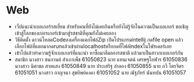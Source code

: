 # Web
  - เว็ปแนะนำเบอเกอร์รสเยี่ยม สำหรับคนที่ยังไม่เคยกินหรือยังไม่รู้จักในความเป็นเบอเกอร์ ขอเชิญเข้าสู่โลกของเบอรเกอร์เข้ามาสู่รสชาติที่คุณยังไม่เคยลอง
  - วิธีติดตั้ง ดาวน์โหลดCodeลงเครื่องแตกไฟล์Zip เปิดโปรแกรมintellij กดfile open แล้วเลือกไฟล์ที่แตกมากดrunแล้วเข้าผ่านlocalhostหรือกดที่ไฟล์indexในโฟรเดอร์เลย
  - เข้าไปแล้วทำความรู้จักเบอเกอร์ที่แนะนำ หาซื้อมาลิ่มลองรสชาติ แล้วมาเป็นสาวกเบอเกอร์กัน
  - สมาชิก
    นางสาว ชนกานต์ สำเภาเพ็ช 61050823
    นาย แทนเจตน์ เศรษฐโอฬาร 61050836
    นางสาว นิศาชล สายแสง 61050849
    นาย ประเสริฐ ลำลอง  61050855
    นาย กวี ไตรจิตร 61051051
    นางสาว กาญจนา สุขทิพย์คงคา 61051052
    นาย ณัฐภัทร์ นันทบัน 61051057
